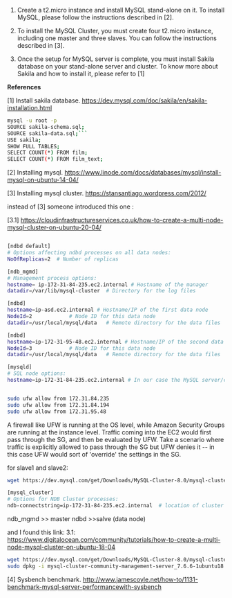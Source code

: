 1. Create a t2.micro instance and install MySQL stand-alone on it. To install MySQL, please follow the
instructions described in [2].

2. To install the MySQL Cluster, you must create four t2.micro instance, including one master and three slaves.
You can follow the instructions described in [3].

3. Once the setup for MySQL server is complete, you must install Sakila database on your stand-alone server
and cluster. To know more about Sakila and how to install it, please refer to [1] 


**References**

[1] Install sakila database. https://dev.mysql.com/doc/sakila/en/sakila-installation.html



```bash
mysql -u root -p
SOURCE sakila-schema.sql;
SOURCE sakila-data.sql;```
USE sakila;
SHOW FULL TABLES;
SELECT COUNT(*) FROM film;
SELECT COUNT(*) FROM film_text;
```


[2] Installing mysql. https://www.linode.com/docs/databases/mysql/install-mysql-on-ubuntu-14-04/

[3] Installing mysql cluster. https://stansantiago.wordpress.com/2012/

instead of [3] someone introduced this one : 

[3.1] https://cloudinfrastructureservices.co.uk/how-to-create-a-multi-node-mysql-cluster-on-ubuntu-20-04/



```bash

```
```bash
[ndbd default]
# Options affecting ndbd processes on all data nodes:
NoOfReplicas=2	# Number of replicas

[ndb_mgmd]
# Management process options:
hostname= ip-172-31-84-235.ec2.internal # Hostname of the manager
datadir=/var/lib/mysql-cluster 	# Directory for the log files

[ndbd]
hostname=ip-asd.ec2.internal # Hostname/IP of the first data node
NodeId=2			# Node ID for this data node
datadir=/usr/local/mysql/data	# Remote directory for the data files

[ndbd]
hostname=ip-172-31-95-48.ec2.internal # Hostname/IP of the second data node
NodeId=3			# Node ID for this data node
datadir=/usr/local/mysql/data	# Remote directory for the data files

[mysqld]
# SQL node options:
hostname=ip-172-31-84-235.ec2.internal # In our case the MySQL server/client is on the same Droplet as the cluster manager
```



```bash

sudo ufw allow from 172.31.84.235
sudo ufw allow from 172.31.84.194
sudo ufw allow from 172.31.95.48
```
A firewall like UFW is running at the OS level, while Amazon Security Groups are running at the instance level. Traffic coming into the EC2 would first pass through the SG, and then be evaluated by UFW. Take a scenario where traffic is explicitly allowed to pass through the SG but UFW denies it -- in this case UFW would sort of 'override' the settings in the SG.


for slave1 and slave2:
```bash
wget https://dev.mysql.com/get/Downloads/MySQL-Cluster-8.0/mysql-cluster-community-data-node_8.0.31-1ubuntu22.04_amd64.deb

[mysql_cluster]
# Options for NDB Cluster processes:
ndb-connectstring=ip-172-31-84-235.ec2.internal  # location of cluster manager

```

ndb_mgmd >> master
ndbd >>‌salve (data node)

and I found this link: 
3.1:‌ https://www.digitalocean.com/community/tutorials/how-to-create-a-multi-node-mysql-cluster-on-ubuntu-18-04

```bash
wget https://dev.mysql.com/get/Downloads/MySQL-Cluster-8.0/mysql-cluster-community-management-server_8.0.31-1ubuntu22.04_amd64.deb
sudo dpkg -i mysql-cluster-community-management-server_7.6.6-1ubuntu18.04_amd64.deb
```

[4] Sysbench benchmark. http://www.jamescoyle.net/how-to/1131-benchmark-mysql-server-performancewith-sysbench
